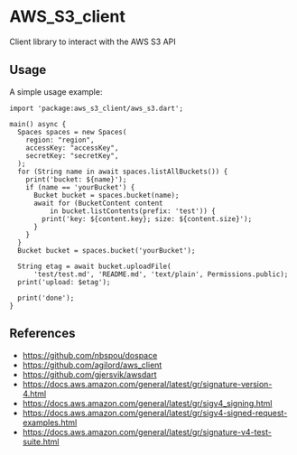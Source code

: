 # AWS_S3_client

Client library to interact with the AWS S3 API

## Usage

A simple usage example:

```
import 'package:aws_s3_client/aws_s3.dart';

main() async {
  Spaces spaces = new Spaces(
    region: "region",
    accessKey: "accessKey",
    secretKey: "secretKey",
  );
  for (String name in await spaces.listAllBuckets()) {
    print('bucket: ${name}');
    if (name == 'yourBucket') {
      Bucket bucket = spaces.bucket(name);
      await for (BucketContent content
          in bucket.listContents(prefix: 'test')) {
        print('key: ${content.key}; size: ${content.size}');
      }
    }
  }
  Bucket bucket = spaces.bucket('yourBucket');

  String etag = await bucket.uploadFile(
      'test/test.md', 'README.md', 'text/plain', Permissions.public);
  print('upload: $etag');

  print('done');
}
```

## References

* https://github.com/nbspou/dospace
* https://github.com/agilord/aws_client
* https://github.com/gjersvik/awsdart
* https://docs.aws.amazon.com/general/latest/gr/signature-version-4.html
* https://docs.aws.amazon.com/general/latest/gr/sigv4_signing.html
* https://docs.aws.amazon.com/general/latest/gr/sigv4-signed-request-examples.html
* https://docs.aws.amazon.com/general/latest/gr/signature-v4-test-suite.html
